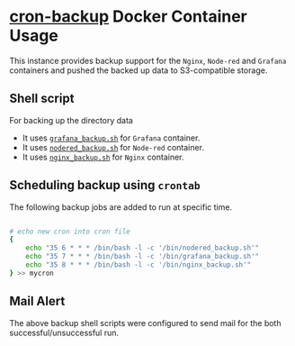 # [cron-backup](./cron-backup) Docker Container Usage

This instance provides backup support for the `Nginx`, `Node-red` and `Grafana` containers and pushed the backed up data to S3-compatible storage.

## Shell script

For backing up the directory data

- It uses [`grafana_backup.sh`](cron-backup\grafana_backup.sh) for `Grafana` container.
- It uses [`nodered_backup.sh`](cron-backup\nodered_backup.sh) for `Node-red` container.
- It uses [`nginx_backup.sh`](cron-backup\nginx_backup.sh) for `Nginx` container.

## Scheduling backup using `crontab`

The following backup jobs are added to run at specific time.

``` bash

# echo new cron into cron file
{ 
    echo "35 6 * * * /bin/bash -l -c '/bin/nodered_backup.sh'"
    echo "35 7 * * * /bin/bash -l -c '/bin/grafana_backup.sh'" 
    echo "35 8 * * * /bin/bash -l -c '/bin/nginx_backup.sh'"
} >> mycron

```

## Mail Alert

The above backup shell scripts were configured to send mail for the both successful/unsuccessful run.
